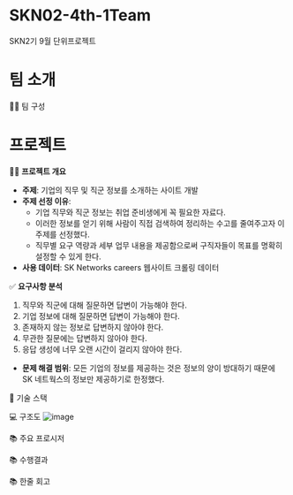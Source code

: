 # SKN02-4th-1Team
SKN2기 9월 단위프로젝트

#  팀 소개
👩‍🏫 팀 구성



#  프로젝트

👨‍🏫 **프로젝트 개요**
- **주제**: 기업의 직무 및 직군 정보를 소개하는 사이트 개발
- **주제 선정 이유**:
    - 기업 직무와 직군 정보는 취업 준비생에게 꼭 필요한 자료다.
    - 이러한 정보를 얻기 위해 사람이 직접 검색하여 정리하는 수고를 줄여주고자 이 주제를 선정했다.
    - 직무별 요구 역량과 세부 업무 내용을 제공함으로써 구직자들이 목표를 명확히 설정할 수 있게 한다.
- **사용 데이터**: SK Networks careers 웹사이트 크롤링 데이터

✅ **요구사항 분석**
1. 직무와 직군에 대해 질문하면 답변이 가능해야 한다.
2. 기업 정보에 대해 질문하면 답변이 가능해야 한다.
3. 존재하지 않는 정보로 답변하지 않아야 한다.
4. 무관한 질문에는 답변하지 않아야 한다.
5. 응답 생성에 너무 오랜 시간이 걸리지 않아야 한다.
- **문제 해결 범위**: 모든 기업의 정보를 제공하는 것은 정보의 양이 방대하기 때문에 SK 네트웍스의 정보만 제공하기로 한정했다.


🔨 기술 스택



💻 구조도
![image](https://github.com/user-attachments/assets/b9844885-3e6b-4f0a-858e-7a760a21dc9f)

📚 주요 프로시저


📚 수행결과


📚 한줄 회고
